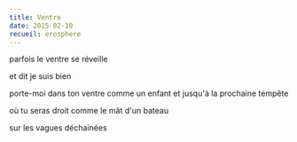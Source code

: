 ```yaml
---
title: Ventre
date: 2015-02-10
recueil: erosphere
---
```


parfois
le ventre se réveille

et dit
je suis bien

porte-moi dans ton ventre comme un enfant
et jusqu'à la prochaine tempête

où tu seras droit comme le mât d'un bateau

sur les vagues déchainées
